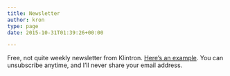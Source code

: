 ```yaml
---
title: Newsletter
author: kron
type: page
date: 2015-10-31T01:39:26+00:00

---
```

Free, not quite weekly newsletter from Klintron. [Here&#8217;s an example][1]. You can unsubscribe anytime, and I&#8217;ll never share your email address.

 [1]: http://technoccult.net/archives/2014/09/21/worst-case-scenarios/